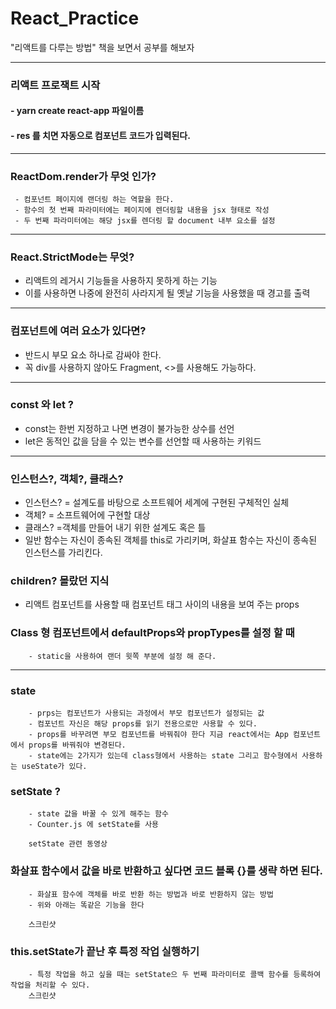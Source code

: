 # React_Practice

"리액트를 다루는 방법" 책을 보면서 공부를 해보자

<hr>

### 리액트 프로잭트 시작

#### - yarn create react-app 파일이름

#### - res 를 치면 자동으로 컴포넌트 코드가 입력된다.

<hr/>

### ReactDom.render가 무엇 인가?

     - 컴포넌트 페이지에 랜더링 하는 역할을 한다.
     - 함수의 첫 번째 파라미터에는 페이지에 렌더링할 내용을 jsx 형태로 작성
     - 두 번째 파라미터에는 해당 jsx를 렌더링 할 document 내부 요소를 설정

<hr/>

### React.StrictMode는 무엇?

- 리액트의 레거시 기능들을 사용하지 못하게 하는 기능
- 이를 사용하면 나중에 완전히 사라지게 될 옛날 기능을 사용했을 때 경고를 출력

<hr/>

### 컴포넌트에 여러 요소가 있다면?

- 반드시 부모 요소 하나로 감싸야 한다.
- 꼭 div를 사용하지 않아도 Fragment, <>를 사용해도 가능하다.

<hr/>

### const 와 let ?

- const는 한번 지정하고 나면 변경이 불가능한 상수를 선언
- let은 동적인 값을 담을 수 있는 변수를 선언할 때 사용하는 키워드

<hr/>

### 인스턴스?, 객체?, 클래스?

- 인스턴스? = 설계도를 바탕으로 소프트웨어 세계에 구현된 구체적인 실체
- 객체? = 소프트웨어에 구현할 대상
- 클래스? =객체를 만들어 내기 위한 설계도 혹은 틀
- 일반 함수는 자신이 종속된 객체를 this로 가리키며, 화살표 함수는 자신이 종속된 인스턴스를 가리킨다.

### children? 몰랐던 지식

- 리액트 컴포넌트를 사용할 때 컴포넌트 태그 사이의 내용을 보여 주는 props

### Class 형 컴포넌트에서 defaultProps와 propTypes를 설정 할 때

    	- static을 사용하여 랜더 윗쪽 부분에 설정 해 준다.

<hr/>

### state

    	- prps는 컴포넌트가 사용되는 과정에서 부모 컴포넌트가 설정되는 값
    	- 컴포넌트 자신은 해당 props를 읽기 전용으로만 사용할 수 있다.
    	- props를 바꾸려면 부모 컴포넌트를 바꿔줘야 한다 지금 react에서는 App 컴포넌트에서 props를 바꿔줘야 변경된다.
    	- state에는 2가지가 있는데 class형에서 사용하는 state 그리고 함수형에서 사용하는 useState가 있다.

### setState ?

    	- state 값을 바꿀 수 있게 해주는 함수
    	- Counter.js 에 setState를 사용

    	setState 관련 동영상

### 화살표 함수에서 값을 바로 반환하고 싶다면 코드 블록 {}를 생략 하면 된다.

    	- 화살표 함수에 객체를 바로 반환 하는 방법과 바로 반환하지 않는 방법
    	- 위와 아래는 똑같은 기능을 한다

    	스크린샷

### this.setState가 끝난 후 특정 작업 실행하기

    	- 특정 작업을 하고 싶을 때는 setState으 두 번째 파라미터로 콜백 함수를 등록하여 작업을 처리할 수 있다.
    	스크린샷
